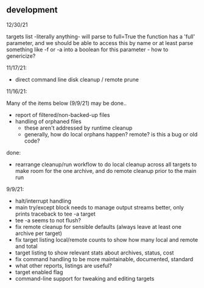 ##

## development

12/30/21

targets list -literally anything- will parse to full=True 
the function has a 'full' parameter, and we should be able to access this by name 
or at least parse something like -f or -a into a boolean for this parameter - how to genericize?

11/17/21:
* direct command line disk cleanup / remote prune

11/16/21: 

Many of the items below (9/9/21) may be done.. 

* report of filtered/non-backed-up files 
* handling of orphaned files 
    - these aren't addressed by runtime cleanup 
    - generally, how do local orphans happen? remote? is this a bug or old code?

done:
* rearrange cleanup/run workflow to do local cleanup across all targets to make room for the one archive, and do remote cleanup prior to the main run

9/9/21:

* halt/interrupt handling
* main try/except block needs to manage output streams better, only prints traceback to tee -a target 
* tee -a seems to not flush?
* fix remote cleanup for sensible defaults (always leave at least one archive per target)
* fix target listing local/remote counts to show how many local and remote and total
* target listing to show relevant stats about archives, status, cost
* fix command handling to be more maintainable, documented, standard 
* what other reports, listings are useful?
* target enabled flag
* command-line support for tweaking and editing targets 

